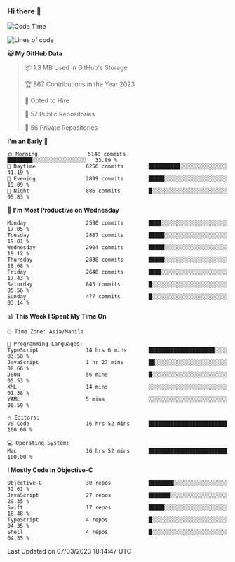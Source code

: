 ### Hi there 👋

<!--START_SECTION:waka-->
![Code Time](http://img.shields.io/badge/Code%20Time-3%2C701%20hrs%2028%20mins-blue)

![Lines of code](https://img.shields.io/badge/From%20Hello%20World%20I%27ve%20Written-28.2%20million%20lines%20of%20code-blue)

**🐱 My GitHub Data** 

> 📦 1.3 MB Used in GitHub's Storage 
 > 
> 🏆 867 Contributions in the Year 2023
 > 
> 💼 Opted to Hire
 > 
> 📜 57 Public Repositories 
 > 
> 🔑 56 Private Repositories 
 > 
**I'm an Early 🐤** 

```text
🌞 Morning                5148 commits        ████████░░░░░░░░░░░░░░░░░   33.89 % 
🌆 Daytime                6256 commits        ██████████░░░░░░░░░░░░░░░   41.19 % 
🌃 Evening                2899 commits        █████░░░░░░░░░░░░░░░░░░░░   19.09 % 
🌙 Night                  886 commits         █░░░░░░░░░░░░░░░░░░░░░░░░   05.83 % 
```
📅 **I'm Most Productive on Wednesday** 

```text
Monday                   2590 commits        ████░░░░░░░░░░░░░░░░░░░░░   17.05 % 
Tuesday                  2887 commits        █████░░░░░░░░░░░░░░░░░░░░   19.01 % 
Wednesday                2904 commits        █████░░░░░░░░░░░░░░░░░░░░   19.12 % 
Thursday                 2838 commits        █████░░░░░░░░░░░░░░░░░░░░   18.68 % 
Friday                   2648 commits        ████░░░░░░░░░░░░░░░░░░░░░   17.43 % 
Saturday                 845 commits         █░░░░░░░░░░░░░░░░░░░░░░░░   05.56 % 
Sunday                   477 commits         █░░░░░░░░░░░░░░░░░░░░░░░░   03.14 % 
```


📊 **This Week I Spent My Time On** 

```text
🕑︎ Time Zone: Asia/Manila

💬 Programming Languages: 
TypeScript               14 hrs 6 mins       █████████████████████░░░░   83.58 % 
JavaScript               1 hr 27 mins        ██░░░░░░░░░░░░░░░░░░░░░░░   08.66 % 
JSON                     56 mins             █░░░░░░░░░░░░░░░░░░░░░░░░   05.53 % 
XML                      14 mins             ░░░░░░░░░░░░░░░░░░░░░░░░░   01.38 % 
YAML                     5 mins              ░░░░░░░░░░░░░░░░░░░░░░░░░   00.59 % 

🔥 Editors: 
VS Code                  16 hrs 52 mins      █████████████████████████   100.00 % 

💻 Operating System: 
Mac                      16 hrs 52 mins      █████████████████████████   100.00 % 
```

**I Mostly Code in Objective-C** 

```text
Objective-C              30 repos            ████████░░░░░░░░░░░░░░░░░   32.61 % 
JavaScript               27 repos            ███████░░░░░░░░░░░░░░░░░░   29.35 % 
Swift                    17 repos            █████░░░░░░░░░░░░░░░░░░░░   18.48 % 
TypeScript               4 repos             █░░░░░░░░░░░░░░░░░░░░░░░░   04.35 % 
Shell                    4 repos             █░░░░░░░░░░░░░░░░░░░░░░░░   04.35 % 
```




 Last Updated on 07/03/2023 18:14:47 UTC
<!--END_SECTION:waka-->


<!--
**rad182/rad182** is a ✨ _special_ ✨ repository because its `README.md` (this file) appears on your GitHub profile.

Here are some ideas to get you started:

- 🔭 I’m currently working on ...
- 🌱 I’m currently learning ...
- 👯 I’m looking to collaborate on ...
- 🤔 I’m looking for help with ...
- 💬 Ask me about ...
- 📫 How to reach me: ...
- 😄 Pronouns: ...
- ⚡ Fun fact: ...
-->
